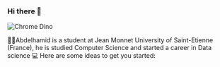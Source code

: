 ### Hi there 👋
![Chrome Dino](https://mir-s3-cdn-cf.behance.net/project_modules/max_1200/4ff07986208593.5d9a654e92f36.gif)

👨‍🎓Abdelhamid is a student at Jean Monnet University of Saint-Etienne (France), he is studied Computer Science and started a career in Data science 💻
Here are some ideas to get you started:

